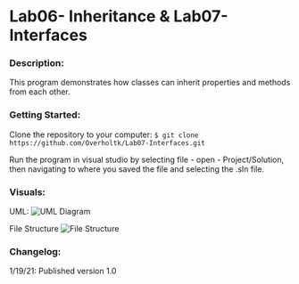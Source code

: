 # Lab06- Inheritance & Lab07-Interfaces


### Description:
This program demonstrates how classes can inherit properties and methods from each other.

### Getting Started:
Clone the repository to your computer: `$ git clone https://github.com/Overholtk/Lab07-Interfaces.git`

Run the program in visual studio by selecting file - open - Project/Solution, then navigating to where you saved the file and selecting the .sln file.

### Visuals:

UML:
![UML Diagram]()

File Structure
![File Structure]()

### Changelog:
1/19/21: Published version 1.0